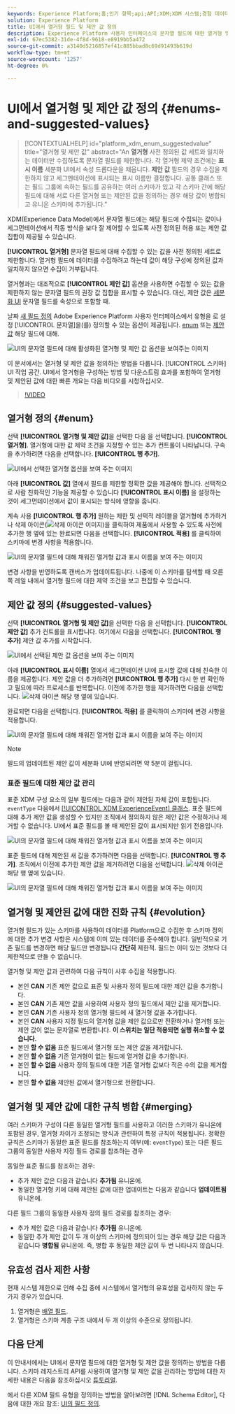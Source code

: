 ```yaml
---
keywords: Experience Platform;홈;인기 항목;api;API;XDM;XDM 시스템;경험 데이터 모델;데이터 모델;ui;workspace;enum;필드;
solution: Experience Platform
title: UI에서 열거형 필드 및 제안 값 정의
description: Experience Platform 사용자 인터페이스의 문자열 필드에 대한 열거형 및 제안 값을 정의하는 방법을 알아봅니다.
exl-id: 67ec5382-31de-4f8d-9618-e8919bb5a472
source-git-commit: a3140d5216857ef41c885bbad8c69d91493b619d
workflow-type: tm+mt
source-wordcount: '1257'
ht-degree: 0%

---
```


# UI에서 열거형 및 제안 값 정의 {#enums-and-suggested-values}

>[!CONTEXTUALHELP]
>id="platform_xdm_enum_suggestedvalue"
>title="열거형 및 제안 값"
>abstract="An **열거형** 사전 정의된 값 세트와 일치하는 데이터만 수집하도록 문자열 필드를 제한합니다. 각 열거형 제약 조건에는 **표시 이름** 세분화 UI에서 속성 드롭다운을 채웁니다. **제안 값** 필드의 경우 수집을 제한하지 않고 세그멘테이션에 표시되는 표시 이름만 결정합니다. 공통 클래스 또는 필드 그룹에 속하는 필드를 공유하는 여러 스키마가 있고 각 스키마 간에 해당 필드에 대해 서로 다른 열거형 또는 제안된 값을 정의하는 경우 해당 값이 병합되고 유니온 스키마에 추가됩니다."

XDM(Experience Data Model)에서 문자열 필드에는 해당 필드에 수집되는 값이나 세그먼테이션에서 작동 방식을 보다 잘 제어할 수 있도록 사전 정의된 허용 또는 제안 값 집합이 제공될 수 있습니다.

**[!UICONTROL 열거형]** 문자열 필드에 대해 수집할 수 있는 값을 사전 정의된 세트로 제한합니다. 열거형 필드에 데이터를 수집하려고 하는데 값이 해당 구성에 정의된 값과 일치하지 않으면 수집이 거부됩니다.

열거형과는 대조적으로 **[!UICONTROL 제안 값]** 옵션을 사용하면 수집할 수 있는 값을 제한하지 않는 문자열 필드의 권장 값 집합을 표시할 수 있습니다. 대신, 제안 값은 [세분화 UI](../../../segmentation/ui/overview.md) 문자열 필드를 속성으로 포함할 때.

날짜 [새 필드 정의](./overview.md#define) Adobe Experience Platform 사용자 인터페이스에서 유형을 로 설정 [!UICONTROL 문자열]을(를) 정의할 수 있는 옵션이 제공됩니다. [enum](#enum) 또는 [제안 값](#suggested-values) 해당 필드에 대해.

![UI의 문자열 필드에 대해 활성화된 열거형 및 제안 값 옵션을 보여주는 이미지](../../images/ui/fields/enum/enum-options-selected.png)

이 문서에서는 열거형 및 제안 값을 정의하는 방법을 다룹니다. [!UICONTROL 스키마] UI 작업 공간. UI에서 열거형을 구성하는 방법 및 다운스트림 효과를 포함하여 열거형 및 제안된 값에 대한 빠른 개요는 다음 비디오를 시청하십시오.

>[!VIDEO](https://video.tv.adobe.com/v/3409501/?quality=12&learn=on)

## 열거형 정의 {#enum}

선택 **[!UICONTROL 열거형 및 제안 값]**&#x200B;을 선택한 다음 을 선택합니다. **[!UICONTROL 열거형]**. 열거형에 대한 값 제약 조건을 지정할 수 있는 추가 컨트롤이 나타납니다. 구속을 추가하려면 다음을 선택합니다. **[!UICONTROL 행 추가]**.

![UI에서 선택한 열거형 옵션을 보여 주는 이미지](../../images/ui/fields/enum/enum-add-row.png)

아래 **[!UICONTROL 값]** 열에서 필드를 제한할 정확한 값을 제공해야 합니다. 선택적으로 사람 친화적인 기능을 제공할 수 있습니다 **[!UICONTROL 표시 이름]** 을 설정하는 것이 세그먼테이션에서 값이 표시되는 방식에 영향을 줍니다.

계속 사용 **[!UICONTROL 행 추가]** 원하는 제한 및 선택적 레이블을 열거형에 추가하거나 삭제 아이콘(![삭제 아이콘 이미지](../../images/ui/fields/enum/remove-icon.png))을 클릭하여 제품에서 사용할 수 있도록 사전에 추가한 행 옆에 있는 완료되면 다음을 선택합니다. **[!UICONTROL 적용]** 를 클릭하여 스키마에 변경 사항을 적용합니다.

![UI의 문자열 필드에 대해 채워진 열거형 값과 표시 이름을 보여 주는 이미지](../../images/ui/fields/enum/enum-confirm.png)

변경 사항을 반영하도록 캔버스가 업데이트됩니다. 나중에 이 스키마를 탐색할 때 오른쪽 레일 내에서 열거형 필드에 대한 제약 조건을 보고 편집할 수 있습니다.

## 제안 값 정의 {#suggested-values}

선택 **[!UICONTROL 열거형 및 제안 값]**&#x200B;을 선택한 다음 을 선택합니다. **[!UICONTROL 제안 값]** 추가 컨트롤을 표시합니다. 여기에서 다음을 선택합니다. **[!UICONTROL 행 추가]** 제안 값 추가를 시작합니다.

![UI에서 선택된 제안 값 옵션을 보여 주는 이미지](../../images/ui/fields/enum/suggested-add-row.png)

아래 **[!UICONTROL 표시 이름]** 열에서 세그먼테이션 UI에 표시할 값에 대해 친숙한 이름을 제공합니다. 제안 값을 더 추가하려면 **[!UICONTROL 행 추가]** 다시 한 번 확인하고 필요에 따라 프로세스를 반복합니다. 이전에 추가한 행을 제거하려면 다음을 선택합니다. ![삭제 아이콘](../../images/ui/fields/enum/remove-icon.png) 해당 행 옆에 있습니다.

완료되면 다음을 선택합니다. **[!UICONTROL 적용]** 를 클릭하여 스키마에 변경 사항을 적용합니다.

![UI의 문자열 필드에 대해 채워진 열거형 값과 표시 이름을 보여 주는 이미지](../../images/ui/fields/enum/suggested-confirm.png)

>[!NOTE]
>
>필드의 업데이트된 제안 값이 세분화 UI에 반영되려면 약 5분이 걸립니다.

### 표준 필드에 대한 제안 값 관리

표준 XDM 구성 요소의 일부 필드에는 다음과 같이 제안된 자체 값이 포함됩니다. `eventType` 다음에서 [[!UICONTROL XDM ExperienceEvent] 클래스](../../classes/experienceevent.md). 표준 필드에 대해 추가 제안 값을 생성할 수 있지만 조직에서 정의하지 않은 제안 값은 수정하거나 제거할 수 없습니다. UI에서 표준 필드를 볼 때 제안된 값이 표시되지만 읽기 전용입니다.

![UI의 문자열 필드에 대해 채워진 열거형 값과 표시 이름을 보여 주는 이미지](../../images/ui/fields/enum/suggested-standard.png)

표준 필드에 대해 제안된 새 값을 추가하려면 다음을 선택합니다. **[!UICONTROL 행 추가]**. 조직에서 이전에 추가한 제안 값을 제거하려면 다음을 선택합니다. ![삭제 아이콘](../../images/ui/fields/enum/remove-icon.png) 해당 행 옆에 있습니다.

![UI의 문자열 필드에 대해 채워진 열거형 값과 표시 이름을 보여 주는 이미지](../../images/ui/fields/enum/suggested-standard-add.png)

<!-- ### Removing suggested values for standard fields

Only suggested values that you define can be removed from a standard field. Existing suggested values can be disabled so that they no longer appear in the segmentation dropdown, but they cannot be removed outright.

For example, consider a profile schema where the a suggested value for the standard `person.gender` field is disabled:

![Image showing the enum values and display names filled out for the string field in the UI](../../images/ui/fields/enum/standard-enum-disabled.png)

In this example, the display name "[!UICONTROL Non-specific]" is now disabled from being shown in the segmentation dropdown list. However, the value `non_specific` is still part of the list of enumerated fields and is therefore still allowed on ingestion. In other words, you cannot disable the actual enum value for the standard field as it would go against the principle of only allowing changes that make a field less restrictive.

See the [section below](#evolution) for more information on the rules for updating enums and suggested values for existing schema fields. -->

## 열거형 및 제안된 값에 대한 진화 규칙 {#evolution}

열거형 필드가 있는 스키마를 사용하여 데이터를 Platform으로 수집한 후 스키마 정의에 대한 추가 변경 사항은 시스템에 이미 있는 데이터를 준수해야 합니다. 일반적으로 기존 필드를 변경하면 해당 필드만 변경됩니다 **간단히** 제한적. 필드는 이미 있는 것보다 더 제한적으로 만들 수 없습니다.

열거형 및 제안 값과 관련하여 다음 규칙이 사후 수집을 적용합니다.

* 본인 **CAN** 기존 제안 값으로 표준 및 사용자 정의 필드에 대한 제안 값을 추가합니다.
* 본인 **CAN** 기존 제안 값을 사용하여 사용자 정의 필드에서 제안 값을 제거합니다.
* 본인 **CAN** 기존 사용자 정의 열거형 필드에 새 열거형 값을 추가합니다.
* 본인 **CAN** 사용자 지정 필드의 열거형 값을 제안 값으로만 전환하거나 열거형 또는 제안 값이 없는 문자열로 변환합니다. **이 스위치는 일단 적용되면 실행 취소할 수 없습니다.**
* 본인 **할 수 없음** 표준 필드에서 열거형 또는 제안 값을 제거합니다.
* 본인 **할 수 없음** 기존 열거형이 없는 필드에 열거형 값을 추가합니다.
* 본인 **할 수 없음** 사용자 정의 필드에 대한 기존 열거형 값보다 적은 수의 값을 제거합니다.
* 본인 **할 수 없음** 제안된 값에서 열거형으로 전환합니다.

## 열거형 및 제안 값에 대한 규칙 병합 {#merging}

여러 스키마가 구성이 다른 동일한 열거형 필드를 사용하고 이러한 스키마가 유니온에 포함된 경우, 열거형 차이가 조정되는 방식과 관련하여 특정 규칙이 적용됩니다. 정확한 규칙은 스키마가 동일한 표준 필드를 참조하는지 여부(예: `eventType`) 또는 다른 필드 그룹의 동일한 사용자 지정 필드 경로를 참조하는 경우

동일한 표준 필드를 참조하는 경우:

* 추가 제안 값은 다음과 같습니다 **추가됨** 유니온에.
* 동일한 열거형 키에 대해 제안된 값에 대한 업데이트는 다음과 같습니다 **업데이트됨** 유니온에.

다른 필드 그룹의 동일한 사용자 정의 필드 경로를 참조하는 경우:

* 추가 제안 값은 다음과 같습니다 **추가됨** 유니온에.
* 동일한 추가 제안 값이 두 개 이상의 스키마에 정의되어 있는 경우 해당 값은 다음과 같습니다 **병합됨** 유니온에. 즉, 병합 후 동일한 제안 값이 두 번 나타나지 않습니다.

## 유효성 검사 제한 사항

현재 시스템 제한으로 인해 수집 중에 시스템에서 열거형의 유효성을 검사하지 않는 두 가지 경우가 있습니다.

1. 열거형은 [배열 필드](./array.md).
1. 열거형은 스키마 계층 구조 내에서 두 개 이상의 수준으로 정의됩니다.

## 다음 단계

이 안내서에서는 UI에서 문자열 필드에 대한 열거형 및 제안 값을 정의하는 방법을 다룹니다. 스키마 레지스트리 API를 사용하여 열거형 및 제안 값을 관리하는 방법에 대한 자세한 내용은 다음을 참조하십시오 [튜토리얼](../../tutorials/suggested-values.md).

에서 다른 XDM 필드 유형을 정의하는 방법을 알아보려면 [!DNL Schema Editor], 다음에 대한 개요 참조: [UI의 필드 정의](./overview.md#special).
